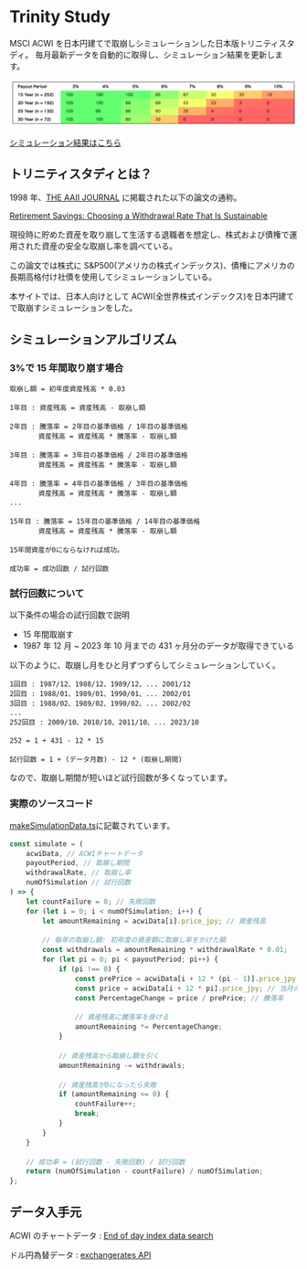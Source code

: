 # Trinity Study

MSCI ACWI を日本円建てで取崩しシミュレーションした日本版トリニティスタディ。
毎月最新データを自動的に取得し、シミュレーション結果を更新します。

![png](./static/screenshot.png)

[シミュレーション結果はこちら](https://trinity-study.kanaru.jp)

## トリニティスタディとは？

1998 年、[THE AAII JOURNAL](https://www.aaii.com/journal) に掲載された以下の論文の通称。

[Retirement Savings: Choosing a Withdrawal Rate That Is Sustainable](https://www.aaii.com/files/pdf/6794_retirement-savings-choosing-a-withdrawal-rate-that-is-sustainable.pdf)

現役時に貯めた資産を取り崩して生活する退職者を想定し、株式および債権で運用された資産の安全な取崩し率を調べている。

この論文では株式に S&P500(アメリカの株式インデックス)、債権にアメリカの長期高格付け社債を使用してシミュレーションしている。

本サイトでは、日本人向けとして ACWI(全世界株式インデックス)を日本円建てで取崩すシミュレーションをした。

## シミュレーションアルゴリズム

### 3%で 15 年間取り崩す場合

```
取崩し額 = 初年度資産残高 * 0.03

1年目 : 資産残高 = 資産残高 - 取崩し額

2年目 : 騰落率 = 2年目の基準価格 / 1年目の基準価格
       資産残高 = 資産残高 * 騰落率 - 取崩し額

3年目 : 騰落率 = 3年目の基準価格 / 2年目の基準価格
       資産残高 = 資産残高 * 騰落率 - 取崩し額

4年目 : 騰落率 = 4年目の基準価格 / 3年目の基準価格
       資産残高 = 資産残高 * 騰落率 - 取崩し額
...

15年目 : 騰落率 = 15年目の基準価格 / 14年目の基準価格
       資産残高 = 資産残高 * 騰落率 - 取崩し額

15年間資産が0にならなければ成功。

成功率 = 成功回数 / 試行回数
```

### 試行回数について

以下条件の場合の試行回数で説明

- 15 年間取崩す
- 1987 年 12 月 ~ 2023 年 10 月までの 431 ヶ月分のデータが取得できている

以下のように、取崩し月をひと月ずつずらしてシミュレーションしていく。

```
1回目 : 1987/12、1988/12、1989/12、... 2001/12
2回目 : 1988/01、1989/01、1990/01、... 2002/01
3回目 : 1988/02、1989/02、1990/02、... 2002/02
...
252回目 : 2009/10、2010/10、2011/10、... 2023/10

252 = 1 + 431 - 12 * 15

試行回数 = 1 + (データ月数) - 12 * (取崩し期間)
```

なので、取崩し期間が短いほど試行回数が多くなっています。

### 実際のソースコード

[makeSimulationData.ts](./src/lib/server/makeSimulationData.ts)に記載されています。

```javascript
const simulate = (
	acwiData, // ACWIチャートデータ
	payoutPeriod, // 取崩し期間
	withdrawalRate, // 取崩し率
	numOfSimulation // 試行回数
) => {
	let countFailure = 0; // 失敗回数
	for (let i = 0; i < numOfSimulation; i++) {
		let amountRemaining = acwiData[i].price_jpy; // 資産残高

		// 毎年の取崩し額: 初年度の資産額に取崩し率をかけた額
		const withdrawals = amountRemaining * withdrawalRate * 0.01;
		for (let pi = 0; pi < payoutPeriod; pi++) {
			if (pi !== 0) {
				const prePrice = acwiData[i + 12 * (pi - 1)].price_jpy; // 1年前の基準価格
				const price = acwiData[i + 12 * pi].price_jpy; // 当月の基準価格
				const PercentageChange = price / prePrice; // 騰落率

				// 資産残高に騰落率を掛ける
				amountRemaining *= PercentageChange;
			}

			// 資産残高から取崩し額を引く
			amountRemaining -= withdrawals;

			// 資産残高が0になったら失敗
			if (amountRemaining <= 0) {
				countFailure++;
				break;
			}
		}
	}

	// 成功率 = (試行回数 - 失敗回数) / 試行回数
	return (numOfSimulation - countFailure) / numOfSimulation;
};
```

## データ入手元

ACWI のチャートデータ : [End of day index data search](https://www.msci.com/end-of-day-data-search)

ドル円為替データ : [exchangerates API](https://exchangeratesapi.io/)
